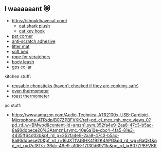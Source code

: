 ## I waaaaaant 😿
- https://shouldhavecat.com/
	- [cat shark plush](https://shouldhavecat.com/products/shark-cat-plush)
	- [cat key hook](https://shouldhavecat.com/products/cat-key-hook-cute-cat-hook-for-key-umbrella-towel-cap-coat-rack-adhesive-wall-hook-decor-dormitory-bedroom-door-hangers-hooks)
 - [pet corner](https://www.wish.com/pt/~/acess%C3%B3rios-pet/acess%C3%B3rios-para-gatos/cat-accessories/product/63d76c86edd73330f2038c2d)
 - [anti-scratch adhesive](https://www.wish.com/pt/~/acess%C3%B3rios-pet/acess%C3%B3rios-para-gatos/cat-accessories/product/632c066202fa22ea4a716905)
 - [litter mat](https://www.wish.com/pt/~/acess%C3%B3rios-pet/acess%C3%B3rios-para-gatos/cat-accessories/product/649666d7143ce662f856c794)
 - [soft bed](https://www.wish.com/pt/~/acess%C3%B3rios-pet/acess%C3%B3rios-para-gatos/cat-accessories/product/5fd1964a40938071b60a55cd)
 - [rope for scratchers](https://www.wish.com/pt/~/acess%C3%B3rios-pet/acess%C3%B3rios-para-gatos/cat-accessories/product/62a1ce8a550c202202645ee5)
 - [body leash](https://www.wish.com/pt/~/acess%C3%B3rios-pet/acess%C3%B3rios-para-gatos/cat-accessories/product/623973a72036cf1ae1daf507)
 - [gps collar](https://www.wish.com/pt/~/acess%C3%B3rios-pet/acess%C3%B3rios-para-gatos/cat-accessories/product/62cfcc93a7f449cba57a1de7)

kitchen stuff:
- [reusable chopsticks (haven't checked if they are cooking-safe)](https://www.mercadolivre.com.br/hashi-5-pares-resistente-melamina-reutilizavel-hauskraft/p/MLB26325839?pdp_filters=category:MLB271791#searchVariation=MLB26325839&position=6&search_layout=grid&type=product&tracking_id=1e45fef8-906c-438d-95a9-a86d17ebc088)
- [oven thermometer](https://produto.mercadolivre.com.br/MLB-2802095039-termmetro-analogico-forno-400-alta-qualidade-inox-com-base-_JM#position=35&search_layout=grid&type=item&tracking_id=323b7c66-de91-4613-b5d0-ef8d3a059b6d)
- [roast thermometer](https://www.mercadolivre.com.br/termmetro-culinario-tipo-espeto-em-aco-inox-cozinha-forno/p/MLB24403839#reco_item_pos=0&reco_backend=recomm-platform_v2p_univb&reco_backend_type=low_level&reco_client=vip-v2p&reco_id=76f7824d-6f52-421c-8ee3-5931c9266db3)


pc stuff:
- https://www.amazon.com/Audio-Technica-ATR2100x-USB-Cardioid-Microphone-ATR/dp/B07ZPBFVKK/ref=pd_ci_mcx_mh_mcx_views_0?pd_rd_w=BMwod&content-id=amzn1.sym.352fa4e9-2aa8-47c3-b5ac-8a90ddbece20%3Aamzn1.symc.40e6a10e-cbc4-4fa5-81e3-4435ff64d03b&pf_rd_p=352fa4e9-2aa8-47c3-b5ac-8a90ddbece20&pf_rd_r=16JXT1VJBHK4192K4APG&pd_rd_wg=RaQkf&pd_rd_r=d7cf8f7a-36dc-49e9-a106-17f30d6971fc&pd_rd_i=B07ZPBFVKK

